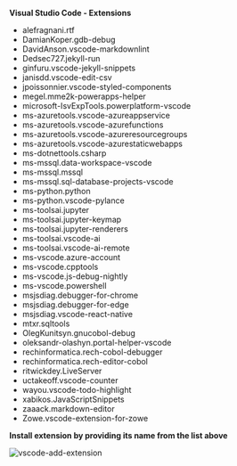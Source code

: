 **Visual Studio Code - Extensions**

* alefragnani.rtf 
* DamianKoper.gdb-debug 
* DavidAnson.vscode-markdownlint        
* Dedsec727.jekyll-run 
* ginfuru.vscode-jekyll-snippets        
* janisdd.vscode-edit-csv 
* jpoissonnier.vscode-styled-components 
* megel.mme2k-powerapps-helper 
* microsoft-IsvExpTools.powerplatform-vscode 
* ms-azuretools.vscode-azureappservice 
* ms-azuretools.vscode-azurefunctions 
* ms-azuretools.vscode-azureresourcegroups 
* ms-azuretools.vscode-azurestaticwebapps 
* ms-dotnettools.csharp 
* ms-mssql.data-workspace-vscode 
* ms-mssql.mssql 
* ms-mssql.sql-database-projects-vscode 
* ms-python.python 
* ms-python.vscode-pylance 
* ms-toolsai.jupyter 
* ms-toolsai.jupyter-keymap 
* ms-toolsai.jupyter-renderers 
* ms-toolsai.vscode-ai 
* ms-toolsai.vscode-ai-remote 
* ms-vscode.azure-account 
* ms-vscode.cpptools 
* ms-vscode.js-debug-nightly 
* ms-vscode.powershell 
* msjsdiag.debugger-for-chrome 
* msjsdiag.debugger-for-edge 
* msjsdiag.vscode-react-native 
* mtxr.sqltools 
* OlegKunitsyn.gnucobol-debug 
* oleksandr-olashyn.portal-helper-vscode 
* rechinformatica.rech-cobol-debugger 
* rechinformatica.rech-editor-cobol 
* ritwickdey.LiveServer 
* uctakeoff.vscode-counter 
* wayou.vscode-todo-highlight 
* xabikos.JavaScriptSnippets 
* zaaack.markdown-editor 
* Zowe.vscode-extension-for-zowe 

**Install extension by providing its name from the list above**

![vscode-add-extension](https://user-images.githubusercontent.com/6631390/155423543-3907c2b6-8d7c-4179-be2b-b75c2541f705.png)
